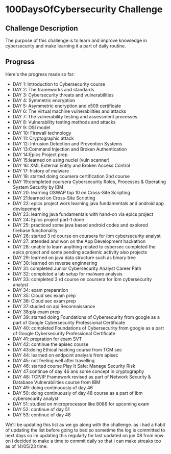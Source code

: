 # 100DaysOfCybersecurity Challenge

## Challenge Description
The purpose of this challenge is to learn and improve knowledge in cybersecurity and make learning it a part of daily routine.

## Progress
Here's the progress made so far:

- DAY 1: Introduction to Cybersecurity course
- DAY 2: The frameworks and standards
- DAY 3: Cybersecurity threats and vulnerabilities
- DAY 4: Symmetric encryption
- DAY 5: Asymmetric encryption and x509 certificate
- DAY 6: The virtual machine vulnerabilities and attacks
- DAY 7: The vulnerability testing and assessment processes
- DAY 8: Vulnerability testing methods and attacks
- DAY 9: OSI model
- DAY 10: Firewall technology
- DAY 11: Cryptographic attack
- DAY 12: Intrusion Detection and Prevention Systems
- DAY 13:Command Injection and Broken Authentication
- DAY 14:Epics Project prep
- DAY 15:learned on using nuclei (vuln scanner)
- DAY 16: XML External Entity and Broken Access Control
- DAY 17: history of malware
- DAY 18: started doing coursera certification 2nd course
- DAY 19:completed coursera Cybersecurity Roles, Processes & Operating System Security by IBM
- DAY 20: learning OSWAP top 10 on Cross-Site Scripting
- DAY 21:learned on Cross-Site Scripting 
- DAY 22: epics project work learning java fundamentals and android app devlopement
- DAY 23: learning java fundamentals with hand-on via epics project
- DAY 24: Epics project part-1 done 
- DAY 25: practiced some java based android codes and explored firebase functionality 
- DAY 26: started 3 rd course on coursera for ibm cybersecurity analyst 
- DAY 27: attended and  won on the App Development hackathon 
- DAY 28: unable to learn anything related to cybersec completed the epics project and some pending academic activity also projects
- DAY 29: learned on java data structure such as binary tree
- DAY 30: learned on reverse enginnering 
- DAY 31: completed Junior Cybersecurity Analyst Career Path 
- DAY 32: completed a lab setup for malware analysis
- DAY 33: completed 3 rd course on coursera for ibm cybersecurity analyst 
- DAY 34: exam preparation 
- DAY 35: Cloud sec exam prep
- DAY 36: Cloud sec exam prep
- DAY 37:studied on api Reconnaissance
- DAY 38:pla exam prep
- DAY 39: started doing Foundations of Cybersecurity from google as a part of Google Cybersecurity Professional Certificate
- DAY 40: completed Foundations of Cybersecurity from google as a part of Google Cybersecurity Professional Certificate
- DAY 41: prepration for exam SVT
- DAY 42: continue the apisec course 
- DAY 43:doing Ethical hacking course from TCM sec
- DAY 44: learned on endpoint analysis from apisec
- DAY 45: not feeling well after travelling
- DAY 46: started course Play It Safe: Manage Security Risk
- DAY 47:continue of day 46 ans some concept in cryptography 
- DAY 48: TCP/IP Framework revised as part of Network Security & Database Vulnerabilities course from IBM
- DAY 49: doing continuously of day 46
- DAY 50: doing continuously of day 48 course as a part of ibm cybersecurity analyst 
- DAY 51: studied on microprocessor like 8086 for upcoming exam 
- DAY 52: continue of day 51
- DAY 53: continue of day 48

We'll be updating this list as we go along with the challenge.
as i had a habit of updating the list before going to bed so sometime the log is committed to next days so 
im updating this regularly for last updated on jun 08 from now on i decided to make a time to commit daily so that i can make streaks too 
as of 14/05/23 time:
